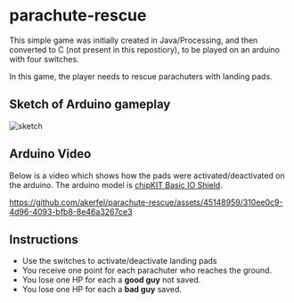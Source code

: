# parachute-rescue
This simple game was initially created in Java/Processing, and then converted to C (not present in this repostiory), to be played on an arduino with four switches. 

In this game, the player needs to rescue parachuters with landing pads.

## Sketch of Arduino gameplay

![sketch](https://github.com/akerfel/parachute-rescue/assets/45148959/0594493d-5668-455a-a582-e701d955f66a)

## Arduino Video

Below is a video which shows how the pads were activated/deactivated on the arduino. The arduino model is [chipKIT Basic IO Shield](https://digilent.com/reference/chipkit_shield_basic_io_shield/refmanual).

https://github.com/akerfel/parachute-rescue/assets/45148959/310ee0c9-4d96-4093-bfb8-8e46a3267ce3

## Instructions
- Use the switches to activate/deactivate landing pads
- You receive one point for each parachuter who reaches the ground.
- You lose one HP for each a **good guy** not saved.
- You lose one HP for each a **bad guy** saved.

